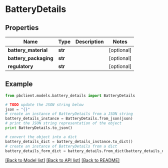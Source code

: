 # BatteryDetails


## Properties
Name | Type | Description | Notes
------------ | ------------- | ------------- | -------------
**battery_material** | **str** |  | [optional] 
**battery_packaging** | **str** |  | [optional] 
**regulatory** | **str** |  | [optional] 

## Example

```python
from pbclient.models.battery_details import BatteryDetails

# TODO update the JSON string below
json = "{}"
# create an instance of BatteryDetails from a JSON string
battery_details_instance = BatteryDetails.from_json(json)
# print the JSON string representation of the object
print BatteryDetails.to_json()

# convert the object into a dict
battery_details_dict = battery_details_instance.to_dict()
# create an instance of BatteryDetails from a dict
battery_details_form_dict = battery_details.from_dict(battery_details_dict)
```
[[Back to Model list]](../README.md#documentation-for-models) [[Back to API list]](../README.md#documentation-for-api-endpoints) [[Back to README]](../README.md)


